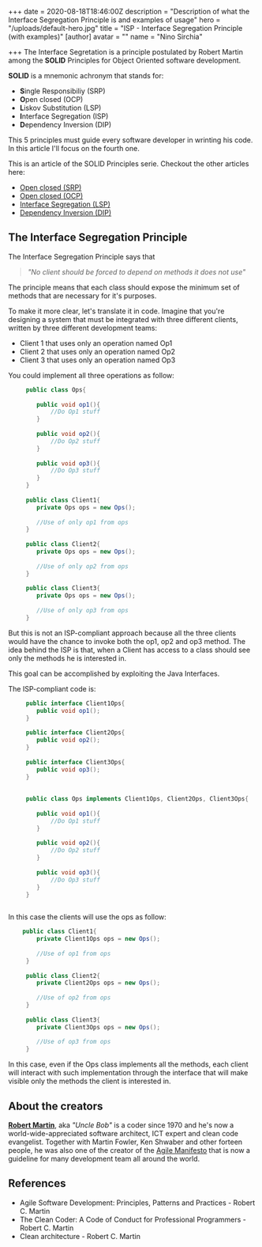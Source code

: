 +++
date = 2020-08-18T18:46:00Z
description = "Description of what the Interface Segregation Principle is and examples of usage"
hero = "/uploads/default-hero.jpg"
title = "ISP - Interface Segregation Principle (with examples)"
[author]
avatar = ""
name = "Nino Sirchia"

+++
The Interface Segretation is a principle postulated by Robert Martin among the **SOLID** Principles
for Object Oriented software development.

**SOLID** is a mnemonic achronym that stands for:

* **S**ingle Responsibiliy (SRP)
* **O**pen closed (OCP)
* **L**iskov Substitution (LSP)
* **I**nterface Segregation (ISP)
* **D**ependency Inversion (DIP)

This 5 principles must guide every software developer in wrinting his code. In this article I'll focus on the fourth one.

This is an article of the SOLID Principles serie. Checkout the other articles here:

* [Open closed (SRP)](/posts/solid-principles/single-responsibility-principle)
* [Open closed (OCP)](/posts/solid-principles/open-closed-principle)
* [Interface Segregation (LSP)](/posts/solid-principles/liskov-substitution-principle)
* [Dependency Inversion (DIP)](/posts/solid-principles/dip-depencency-inversion-principle-with-examples)

## The Interface Segregation Principle

The Interface Segregation Principle says that

> _"No client should be forced to depend on methods it does not use"_

The principle means that each class should expose the minimum set of methods that are necessary for it's purposes.

To make it more clear, let's translate it in code.
Imagine that you're designing a system that must be integrated with three different clients, written by three different development teams:

* Client 1 that uses only an operation named Op1
* Client 2 that uses only an operation named Op2
* Client 3 that uses only an operation named Op3

You could implement all three operations as follow:

```java
     public class Ops{
	 
		public void op1(){
			//Do Op1 stuff
		}
		
		public void op2(){
			//Do Op2 stuff
		}
		
		public void op3(){
			//Do Op3 stuff
		}
	 }
	 
	 public class Client1{
		private Ops ops = new Ops();
		
		//Use of only op1 from ops
	 }
	 
	 public class Client2{
		private Ops ops = new Ops();
		
		//Use of only op2 from ops
	 }
	 
	 public class Client3{
		private Ops ops = new Ops();
		
		//Use of only op3 from ops
	 }
```

But this is not an ISP-compliant approach because all the three clients would have the chance to invoke both the op1, op2 and op3 method.
The idea behind the ISP is that, when a Client has access to a class should see only the methods he is interested in.

This goal can be accomplished by exploiting the Java Interfaces.

The ISP-compliant code is:

```java
     public interface Client1Ops{
		public void op1();
	 }
	 
	 public interface Client2Ops{
		public void op2();
	 }
	 
	 public interface Client3Ops{
		public void op3();
	 }
	 
	 
	 public class Ops implements Client1Ops, Client2Ops, Client3Ops{
	 
		public void op1(){
			//Do Op1 stuff
		}
		
		public void op2(){
			//Do Op2 stuff
		}
		
		public void op3(){
			//Do Op3 stuff
		}
	 }
	 
```

In this case the clients will use the ops as follow:

```java
	public class Client1{
		private Client1Ops ops = new Ops();
		
		//Use of op1 from ops
	 }
	 
	 public class Client2{
		private Client2Ops ops = new Ops();
		
		//Use of op2 from ops
	 }
	 
	 public class Client3{
		private Client3Ops ops = new Ops();
		
		//Use of op3 from ops
	 }
```

In this case, even if the Ops class implements all the methods, each client will interact with such implementation through the interface
that will make visible only the methods the client is interested in.

## About the creators

[**Robert Martin**](https://en.wikipedia.org/wiki/Robert_C._Martin), aka _"Uncle Bob"_ is a coder since 1970 and he's now a world-wide-appreciated software architect, ICT expert and clean code evangelist.
Together with Martin Fowler, Ken Shwaber and other forteen people, he was also one of the creator of the [Agile Manifesto](https://agilemanifesto.org/) that is now a guideline for many development team all around the world.

## References

* Agile Software Development: Principles, Patterns and Practices - Robert C. Martin
* The Clean Coder: A Code of Conduct for Professional Programmers - Robert C. Martin
* Clean architecture - Robert C. Martin